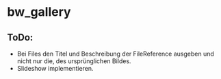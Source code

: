 # bw_gallery
## ToDo:
* Bei Files den Titel und Beschreibung der FileReference ausgeben und nicht nur die, des ursprünglichen Bildes.
* Slideshow implementieren.